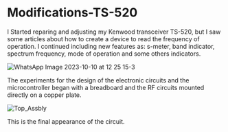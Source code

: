 # Modifications-TS-520


I Started reparing and adjusting my Kenwood transceiver TS-520, but I saw some articles about how to create a device to read the frequency of operation. I continued including new features as: s-meter, band indicator, spectrum frequency, mode of operation and some others indicators.


![WhatsApp Image 2023-10-10 at 12 25 15-3](https://github.com/joanperelopez/Modifications-TS-520/assets/73885181/7e748904-751d-448a-bb56-e87542fa320c)

The experiments for the design of the electronic circuits and the microcontroller began with a breadboard and the RF circuits mounted directly on a copper plate.

![Top_Assbly](https://github.com/joanperelopez/Modifications-TS-520/assets/73885181/8c674a67-83ea-4e70-82e7-e750e3be8978)

This is the final appearance of the circuit.
